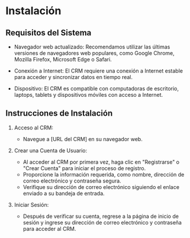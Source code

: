 <!-- **2. Comenzando**

Antes de comenzar a utilizar nuestro CRM (Customer Relationship Management), asegúrese de cumplir con los siguientes requisitos del sistema para garantizar una experiencia óptima:
 -->

# Instalación

## Requisitos del Sistema

- Navegador web actualizado: Recomendamos utilizar las últimas versiones de navegadores web populares, como Google Chrome, Mozilla Firefox, Microsoft Edge o Safari.

- Conexión a Internet: El CRM requiere una conexión a Internet estable para acceder y sincronizar datos en tiempo real.

- Dispositivo: El CRM es compatible con computadoras de escritorio, laptops, tablets y dispositivos móviles con acceso a Internet.

## Instrucciones de Instalación

1. Acceso al CRM:

   - Navegue a [URL del CRM] en su navegador web.

2. Crear una Cuenta de Usuario:

   - Al acceder al CRM por primera vez, haga clic en "Registrarse" o "Crear Cuenta" para iniciar el proceso de registro.
   - Proporcione la información requerida, como nombre, dirección de correo electrónico y contraseña segura.
   - Verifique su dirección de correo electrónico siguiendo el enlace enviado a su bandeja de entrada.

3. Iniciar Sesión:
   - Después de verificar su cuenta, regrese a la página de inicio de sesión y ingrese su dirección de correo electrónico y contraseña para acceder al CRM.

